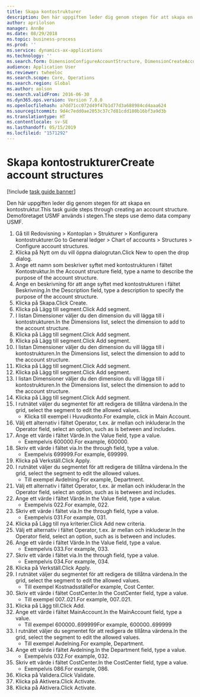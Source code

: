 ```yaml
---
title: Skapa kontostrukturer
description: Den här uppgiften leder dig genom stegen för att skapa en kontostruktur.
author: aprilolson
manager: AnnBe
ms.date: 08/29/2018
ms.topic: business-process
ms.prod: ''
ms.service: dynamics-ax-applications
ms.technology: ''
ms.search.form: DimensionConfigureAccountStructure, DimensionCreateAccountStructure, DimensionHierarchyAddLevel, DimensionHierarchyConstraintActivate
audience: Application User
ms.reviewer: twheeloc
ms.search.scope: Core, Operations
ms.search.region: Global
ms.author: aolson
ms.search.validFrom: 2016-06-30
ms.dyn365.ops.version: Version 7.0.0
ms.openlocfilehash: a7dd71cc072d49f47b1d77d3a688984cd4aaa624
ms.sourcegitcommit: 9d4c7edd0ae2053c37c7d81cdd180b16bf3a9d3b
ms.translationtype: HT
ms.contentlocale: sv-SE
ms.lasthandoff: 05/15/2019
ms.locfileid: "1571292"
---
```

# <a name="create-account-structures"></a><span data-ttu-id="c77d8-103">Skapa kontostrukturer</span><span class="sxs-lookup"><span data-stu-id="c77d8-103">Create account structures</span></span>

[!include [task guide banner](../../includes/task-guide-banner.md)]

<span data-ttu-id="c77d8-104">Den här uppgiften leder dig genom stegen för att skapa en kontostruktur.</span><span class="sxs-lookup"><span data-stu-id="c77d8-104">This task guide steps through creating an account structure.</span></span> <span data-ttu-id="c77d8-105">Demoföretaget USMF används i stegen.</span><span class="sxs-lookup"><span data-stu-id="c77d8-105">The steps use demo data company USMF.</span></span>

1. <span data-ttu-id="c77d8-106">Gå till Redovisning > Kontoplan > Strukturer > Konfigurera kontostrukturer.</span><span class="sxs-lookup"><span data-stu-id="c77d8-106">Go to General ledger > Chart of accounts > Structures > Configure account structures.</span></span>
2. <span data-ttu-id="c77d8-107">Klicka på Nytt om du vill öppna dialogrutan.</span><span class="sxs-lookup"><span data-stu-id="c77d8-107">Click New to open the drop dialog.</span></span>
3. <span data-ttu-id="c77d8-108">Ange ett namn som beskriver syftet med kontostrukturen i fältet Kontostruktur.</span><span class="sxs-lookup"><span data-stu-id="c77d8-108">In the Account structure field, type a name to describe the purpose of the account structure.</span></span>
4. <span data-ttu-id="c77d8-109">Ange en beskrivning för att ange syftet med kontostrukturen i fältet Beskrivning.</span><span class="sxs-lookup"><span data-stu-id="c77d8-109">In the Description field, type a description to specify the purpose of the account structure.</span></span>
5. <span data-ttu-id="c77d8-110">Klicka på Skapa.</span><span class="sxs-lookup"><span data-stu-id="c77d8-110">Click Create.</span></span>
6. <span data-ttu-id="c77d8-111">Klicka på Lägg till segment.</span><span class="sxs-lookup"><span data-stu-id="c77d8-111">Click Add segment.</span></span>
7. <span data-ttu-id="c77d8-112">I listan Dimensioner väljer du den dimension du vill lägga till i kontostrukturen.</span><span class="sxs-lookup"><span data-stu-id="c77d8-112">In the Dimensions list, select the dimension to add to the account structure.</span></span>
8. <span data-ttu-id="c77d8-113">Klicka på Lägg till segment.</span><span class="sxs-lookup"><span data-stu-id="c77d8-113">Click Add segment.</span></span>
9. <span data-ttu-id="c77d8-114">Klicka på Lägg till segment.</span><span class="sxs-lookup"><span data-stu-id="c77d8-114">Click Add segment.</span></span>
10. <span data-ttu-id="c77d8-115">I listan Dimensioner väljer du den dimension du vill lägga till i kontostrukturen.</span><span class="sxs-lookup"><span data-stu-id="c77d8-115">In the Dimensions list, select the dimension to add to the account structure.</span></span>
11. <span data-ttu-id="c77d8-116">Klicka på Lägg till segment.</span><span class="sxs-lookup"><span data-stu-id="c77d8-116">Click Add segment.</span></span>
12. <span data-ttu-id="c77d8-117">Klicka på Lägg till segment.</span><span class="sxs-lookup"><span data-stu-id="c77d8-117">Click Add segment.</span></span>
13. <span data-ttu-id="c77d8-118">I listan Dimensioner väljer du den dimension du vill lägga till i kontostrukturen.</span><span class="sxs-lookup"><span data-stu-id="c77d8-118">In the Dimensions list, select the dimension to add to the account structure.</span></span>
14. <span data-ttu-id="c77d8-119">Klicka på Lägg till segment.</span><span class="sxs-lookup"><span data-stu-id="c77d8-119">Click Add segment.</span></span>
15. <span data-ttu-id="c77d8-120">I rutnätet väljer du segmentet för att redigera de tillåtna värdena.</span><span class="sxs-lookup"><span data-stu-id="c77d8-120">In the grid, select the segment to edit the allowed values.</span></span>
    * <span data-ttu-id="c77d8-121">Klicka till exempel i Huvudkonto.</span><span class="sxs-lookup"><span data-stu-id="c77d8-121">For example, click in Main Account.</span></span>  
16. <span data-ttu-id="c77d8-122">Välj ett alternativ i fältet Operator, t.ex. är mellan och inkluderar.</span><span class="sxs-lookup"><span data-stu-id="c77d8-122">In the Operator field, select an option, such as is between and includes.</span></span>
17. <span data-ttu-id="c77d8-123">Ange ett värde i fältet Värde.</span><span class="sxs-lookup"><span data-stu-id="c77d8-123">In the Value field, type a value.</span></span>
    * <span data-ttu-id="c77d8-124">Exempelvis 600000.</span><span class="sxs-lookup"><span data-stu-id="c77d8-124">For example, 600000.</span></span>  
18. <span data-ttu-id="c77d8-125">Skriv ett värde i fältet via.</span><span class="sxs-lookup"><span data-stu-id="c77d8-125">In the through field, type a value.</span></span>
    * <span data-ttu-id="c77d8-126">Exempelvis 699999.</span><span class="sxs-lookup"><span data-stu-id="c77d8-126">For example, 699999.</span></span>  
19. <span data-ttu-id="c77d8-127">Klicka på Verkställ.</span><span class="sxs-lookup"><span data-stu-id="c77d8-127">Click Apply.</span></span>
20. <span data-ttu-id="c77d8-128">I rutnätet väljer du segmentet för att redigera de tillåtna värdena.</span><span class="sxs-lookup"><span data-stu-id="c77d8-128">In the grid, select the segment to edit the allowed values.</span></span>
    * <span data-ttu-id="c77d8-129">Till exempel Avdelning.</span><span class="sxs-lookup"><span data-stu-id="c77d8-129">For example, Department.</span></span>  
21. <span data-ttu-id="c77d8-130">Välj ett alternativ i fältet Operator, t.ex. är mellan och inkluderar.</span><span class="sxs-lookup"><span data-stu-id="c77d8-130">In the Operator field, select an option, such as is between and includes.</span></span>
22. <span data-ttu-id="c77d8-131">Ange ett värde i fältet Värde.</span><span class="sxs-lookup"><span data-stu-id="c77d8-131">In the Value field, type a value.</span></span>
    * <span data-ttu-id="c77d8-132">Exempelvis 022.</span><span class="sxs-lookup"><span data-stu-id="c77d8-132">For example, 022.</span></span>  
23. <span data-ttu-id="c77d8-133">Skriv ett värde i fältet via.</span><span class="sxs-lookup"><span data-stu-id="c77d8-133">In the through field, type a value.</span></span>
    * <span data-ttu-id="c77d8-134">Exempelvis 031.</span><span class="sxs-lookup"><span data-stu-id="c77d8-134">For example, 031.</span></span>  
24. <span data-ttu-id="c77d8-135">Klicka på Lägg till nya kriterier.</span><span class="sxs-lookup"><span data-stu-id="c77d8-135">Click Add new criteria.</span></span>
25. <span data-ttu-id="c77d8-136">Välj ett alternativ i fältet Operator, t.ex. är mellan och inkluderar.</span><span class="sxs-lookup"><span data-stu-id="c77d8-136">In the Operator field, select an option, such as is between and includes.</span></span>
26. <span data-ttu-id="c77d8-137">Ange ett värde i fältet Värde.</span><span class="sxs-lookup"><span data-stu-id="c77d8-137">In the Value field, type a value.</span></span>
    * <span data-ttu-id="c77d8-138">Exempelvis 033.</span><span class="sxs-lookup"><span data-stu-id="c77d8-138">For example, 033.</span></span>  
27. <span data-ttu-id="c77d8-139">Skriv ett värde i fältet via.</span><span class="sxs-lookup"><span data-stu-id="c77d8-139">In the through field, type a value.</span></span>
    * <span data-ttu-id="c77d8-140">Exempelvis 034.</span><span class="sxs-lookup"><span data-stu-id="c77d8-140">For example, 034.</span></span>  
28. <span data-ttu-id="c77d8-141">Klicka på Verkställ.</span><span class="sxs-lookup"><span data-stu-id="c77d8-141">Click Apply.</span></span>
29. <span data-ttu-id="c77d8-142">I rutnätet väljer du segmentet för att redigera de tillåtna värdena.</span><span class="sxs-lookup"><span data-stu-id="c77d8-142">In the grid, select the segment to edit the allowed values.</span></span>
    * <span data-ttu-id="c77d8-143">Till exempel Kostnadsställe</span><span class="sxs-lookup"><span data-stu-id="c77d8-143">For example, Cost Center.</span></span>  
30. <span data-ttu-id="c77d8-144">Skriv ett värde i fältet CostCenter.</span><span class="sxs-lookup"><span data-stu-id="c77d8-144">In the CostCenter field, type a value.</span></span>
    * <span data-ttu-id="c77d8-145">Till exempel 007..021.</span><span class="sxs-lookup"><span data-stu-id="c77d8-145">For example, 007..021.</span></span>  
31. <span data-ttu-id="c77d8-146">Klicka på Lägg till.</span><span class="sxs-lookup"><span data-stu-id="c77d8-146">Click Add.</span></span>
32. <span data-ttu-id="c77d8-147">Ange ett värde i fältet MainAccount.</span><span class="sxs-lookup"><span data-stu-id="c77d8-147">In the MainAccount field, type a value.</span></span>
    * <span data-ttu-id="c77d8-148">Till exempel 600000..699999</span><span class="sxs-lookup"><span data-stu-id="c77d8-148">For example, 600000..699999</span></span>  
33. <span data-ttu-id="c77d8-149">I rutnätet väljer du segmentet för att redigera de tillåtna värdena.</span><span class="sxs-lookup"><span data-stu-id="c77d8-149">In the grid, select the segment to edit the allowed values.</span></span>
    * <span data-ttu-id="c77d8-150">Till exempel Avdelning.</span><span class="sxs-lookup"><span data-stu-id="c77d8-150">For example, Department.</span></span>  
34. <span data-ttu-id="c77d8-151">Ange ett värde i fältet Avdelning.</span><span class="sxs-lookup"><span data-stu-id="c77d8-151">In the Department field, type a value.</span></span>
    * <span data-ttu-id="c77d8-152">Exempelvis 032.</span><span class="sxs-lookup"><span data-stu-id="c77d8-152">For example, 032.</span></span>  
35. <span data-ttu-id="c77d8-153">Skriv ett värde i fältet CostCenter.</span><span class="sxs-lookup"><span data-stu-id="c77d8-153">In the CostCenter field, type a value.</span></span>
    * <span data-ttu-id="c77d8-154">Exempelvis 086.</span><span class="sxs-lookup"><span data-stu-id="c77d8-154">For example, 086.</span></span>  
36. <span data-ttu-id="c77d8-155">Klicka på Validera.</span><span class="sxs-lookup"><span data-stu-id="c77d8-155">Click Validate.</span></span>
37. <span data-ttu-id="c77d8-156">Klicka på Aktivera.</span><span class="sxs-lookup"><span data-stu-id="c77d8-156">Click Activate.</span></span>
38. <span data-ttu-id="c77d8-157">Klicka på Aktivera.</span><span class="sxs-lookup"><span data-stu-id="c77d8-157">Click Activate.</span></span>

